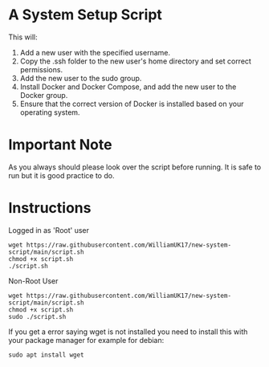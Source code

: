 # A System Setup Script
This will:
1. Add a new user with the specified username.
2. Copy the .ssh folder to the new user's home directory and set correct permissions.
3. Add the new user to the sudo group.
4. Install Docker and Docker Compose, and add the new user to the Docker group.
5. Ensure that the correct version of Docker is installed based on your operating system.

# Important Note
As you always should please look over the script before running. It is safe to run but it is good practice to do.

# Instructions
Logged in as 'Root' user
```
wget https://raw.githubusercontent.com/WilliamUK17/new-system-script/main/script.sh
chmod +x script.sh
./script.sh
```
Non-Root User
```
wget https://raw.githubusercontent.com/WilliamUK17/new-system-script/main/script.sh
chmod +x script.sh
sudo ./script.sh
```
If you get a error saying wget is not installed you need to install this with your package manager for example for debian:
```
sudo apt install wget
```
